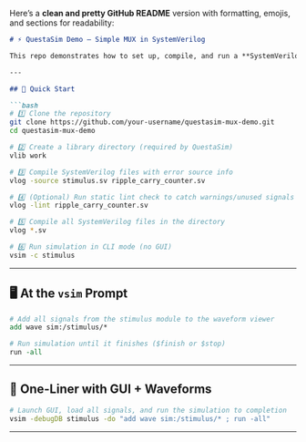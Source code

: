 Here’s a **clean and pretty GitHub README** version with formatting, emojis, and sections for readability:

````markdown
# ⚡ QuestaSim Demo – Simple MUX in SystemVerilog

This repo demonstrates how to set up, compile, and run a **SystemVerilog simulation** in QuestaSim using a simple MUX example.  

---

## 🚀 Quick Start  

```bash
# 1️⃣ Clone the repository
git clone https://github.com/your-username/questasim-mux-demo.git
cd questasim-mux-demo

# 2️⃣ Create a library directory (required by QuestaSim)
vlib work

# 3️⃣ Compile SystemVerilog files with error source info
vlog -source stimulus.sv ripple_carry_counter.sv

# 4️⃣ (Optional) Run static lint check to catch warnings/unused signals
vlog -lint ripple_carry_counter.sv

# 5️⃣ Compile all SystemVerilog files in the directory
vlog *.sv

# 6️⃣ Run simulation in CLI mode (no GUI)
vsim -c stimulus
````

---

## 🖥️ At the `vsim` Prompt

```tcl
# Add all signals from the stimulus module to the waveform viewer
add wave sim:/stimulus/*

# Run simulation until it finishes ($finish or $stop)
run -all
```

---

## 🎨 One-Liner with GUI + Waveforms

```bash
# Launch GUI, load all signals, and run the simulation to completion
vsim -debugDB stimulus -do "add wave sim:/stimulus/* ; run -all"
```

---
